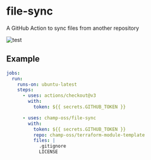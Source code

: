 # file-sync

A GitHub Action to sync files from another repository

![test](https://github.com/champ-oss/file-sync/workflows/gotest/badge.svg)

## Example

```yaml
jobs:
  run:
    runs-on: ubuntu-latest
    steps:
      - uses: actions/checkout@v3
        with:
          token: ${{ secrets.GITHUB_TOKEN }}

      - uses: champ-oss/file-sync
        with:
          token: ${{ secrets.GITHUB_TOKEN }}
          repo: champ-oss/terraform-module-template
          files: |
            .gitignore
            LICENSE
```